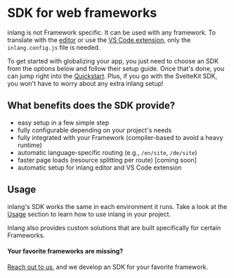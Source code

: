 # SDK for web frameworks

inlang is not Framework specific. It can be used with any framework. To translate with the [editor](/editor) or use the [VS Code extension](https://marketplace.visualstudio.com/items?itemName=inlang.vs-code-extension), only the `inlang.config.js` file is needed.

To get started with globalizing your app, you just need to choose an SDK from the options below and follow their setup guide. Once that's done, you can jump right into the [Quickstart](/documentation/quick-start). Plus, if you go with the SvelteKit SDK, you won't have to worry about any extra inlang setup!

## What benefits does the SDK provide?

- easy setup in a few simple step
- fully configurable depending on your project's needs
- fully integrated with your Framework (compiler-based to avoid a heavy runtime)
- automatic language-specific routing (e.g., `/en/site`, `/de/site`)
- faster page loads (resource splitting per route) [coming soon]
- automatic setup for inlang editor and VS Code extension

## Usage

inlang's SDK works the same in each environment it runs. Take a look at the [Usage](/documentation/sdk/usage) section to learn how to use inlang in your project.

Inlang also provides custom solutions that are built specifically for certain Frameworks.

#### Your favorite frameworks are missing?

[Reach out to us](https://github.com/inlang/inlang/discussions), and we develop an SDK for your favorite framework.